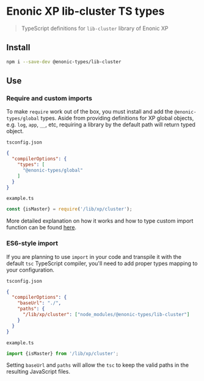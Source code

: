 # Enonic XP lib-cluster TS types

> TypeScript definitions for `lib-cluster` library of Enonic XP

## Install

```bash
npm i --save-dev @enonic-types/lib-cluster
```

## Use

### Require and custom imports

To make `require` work out of the box, you must install and add the `@enonic-types/global` types. Aside from providing definitions for XP
global objects, e.g. `log`, `app`, `__`, etc, requiring a library by the default path will return typed object.

`tsconfig.json`

```json
{
  "compilerOptions": {
    "types": [
      "@enonic-types/global"
    ]
  }
}
```

`example.ts`

```ts
const {isMaster} = require('/lib/xp/cluster');
```

More detailed explanation on how it works and how to type custom import function can be
found [here](https://developer.enonic.com/docs/xp/stable/api).

### ES6-style import

If you are planning to use `import` in your code and transpile it with the default `tsc` TypeScript compiler, you'll need to add proper
types mapping to your configuration.

`tsconfig.json`

```json
{
  "compilerOptions": {
    "baseUrl": "./",
    "paths": {
      "/lib/xp/cluster": ["node_modules/@enonic-types/lib-cluster"]
    }
  }
}
```

`example.ts`

```ts
import {isMaster} from '/lib/xp/cluster';
```

Setting `baseUrl` and `paths` will allow the `tsc` to keep the valid paths in the resulting JavaScript files.
